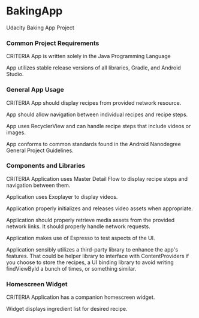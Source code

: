 # BakingApp
Udacity Baking App Project

### Common Project Requirements

CRITERIA
App is written solely in the Java Programming Language

App utilizes stable release versions of all libraries, Gradle, and Android Studio.

### General App Usage

CRITERIA
App should display recipes from provided network resource.

App should allow navigation between individual recipes and recipe steps.

App uses RecyclerView and can handle recipe steps that include videos or images.

App conforms to common standards found in the Android Nanodegree General Project Guidelines.

### Components and Libraries

CRITERIA
Application uses Master Detail Flow to display recipe steps and navigation between them.

Application uses Exoplayer to display videos.

Application properly initializes and releases video assets when appropriate.

Application should properly retrieve media assets from the provided network links. It should properly handle network requests.

Application makes use of Espresso to test aspects of the UI.

Application sensibly utilizes a third-party library to enhance the app's features. That could be helper library to interface with ContentProviders if you choose to store the recipes, a UI binding library to avoid writing findViewById a bunch of times, or something similar.

### Homescreen Widget

CRITERIA
Application has a companion homescreen widget.

Widget displays ingredient list for desired recipe.
